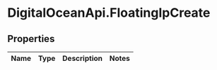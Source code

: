 # DigitalOceanApi.FloatingIpCreate

## Properties
Name | Type | Description | Notes
------------ | ------------- | ------------- | -------------

